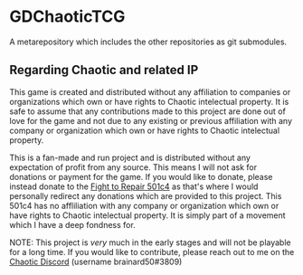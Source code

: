 # GDChaoticTCG
A metarepository which includes the other repositories as git submodules.

## Regarding Chaotic and related IP
This game is created and distributed without any affiliation to companies or organizations which own or have rights to Chaotic intelectual property. It is safe to assume that any contributions made to this project are done out of love for the game and not due to any existing or previous affiliation with any company or organization which own or have rights to Chaotic intelectual property.

This is a fan-made and run project and is distributed without any expectation of profit from any source. This means I will not ask for donations or payment for the game. If you would like to donate, please instead donate to the [Fight to Repair 501c4](https://fighttorepair.org/donate/501c4/) as that's where I would personally redirect any donations which are provided to this project. This 501c4 has no affliliation with any company or organization which own or have rights to Chaotic intelectual property. It is simply part of a movement which I have a deep fondness for.

NOTE: This project is *very* much in the early stages and will not be playable for a long time. If you would like to contribute, please reach out to me on the [Chaotic Discord](https://discord.gg/chaotic) (username brainard50#3809)
